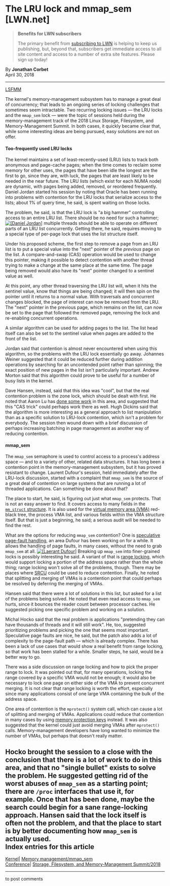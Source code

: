 # The LRU lock and mmap_sem [LWN.net]

> **Benefits for LWN subscribers**
> 
> The primary benefit from [subscribing to LWN](/Promo/nst-nag5/subscribe) is helping to keep us publishing, but, beyond that, subscribers get immediate access to all site content and access to a number of extra site features. Please sign up today! 

By **Jonathan Corbet**  
April 30, 2018 

* * *

[LSFMM](/Articles/lsfmm2018/)

The kernel's memory-management subsystem has to manage a great deal of concurrency; that leads to an ongoing series of locking challenges that sometimes seem intractable. Two recurring locking issues — the LRU locks and the `mmap_sem` lock — were the topic of sessions held during the memory-management track of the 2018 Linux Storage, Filesystem, and Memory-Management Summit. In both cases, it quickly became clear that, while some interesting ideas are being pursued, easy solutions are not on offer. 

#### Too-frequently used LRU locks

The kernel maintains a set of least-recently-used (LRU) lists to track both anonymous and page-cache pages; when the time comes to reclaim some memory for other uses, the pages that have been idle the longest are the first to go, since they are, with luck, the pages that are least likely to be needed in the near future. The LRU lists (which exist for each NUMA node) are dynamic, with pages being added, removed, or reordered frequently. Daniel Jordan started his session by noting that Oracle has been running into problems with contention for the LRU locks that serialize access to the lists; about 1% of query time, he said, is spent waiting on those locks. 

The problem, he said, is that the LRU lock is "a big hammer" controlling access to an entire LRU list. There should be no need for such a hammer; [![\[Daniel Jordan\]](https://static.lwn.net/images/conf/2018/lsfmm/DanielJordan-sm.jpg)](/Articles/753060/) multiple threads should be able to operate on different parts of an LRU list concurrently. Getting there, he said, requires moving to a special type of per-page lock that uses the list structure itself. 

Under his proposed scheme, the first step to remove a page from an LRU list is to put a special value into the "next" pointer of the _previous_ page on the list. A compare-and-swap (CAS) operation would be used to change this pointer, making it possible to detect contention with another thread trying to make a change at the same place at the same time. The page being removed would also have its "next" pointer changed to a sentinel value as well. 

At this point, any other thread traversing the LRU list will, when it hits the sentinel value, know that things are being changed; it will then spin on the pointer until it returns to a normal value. With traversals and concurrent changes blocked, the page of interest can now be removed from the LRU. The "next" pointer in the previous page, which remains on the list, can now be set to the page that followed the removed page, removing the lock and re-enabling concurrent operations. 

A similar algorithm can be used for adding pages to the list. The list head itself can also be set to the sentinel value when pages are added to the front of the list. 

Jordan said that contention is almost never encountered when using this algorithm, so the problems with the LRU lock essentially go away. Johannes Weiner suggested that it could be reduced further during addition operations by searching for an uncontended point rather than spinning; the exact position of new pages in the list isn't particularly important. Andrew Morton said that this algorithm could prove to be useful for a number of busy lists in the kernel. 

Dave Hansen, instead, said that this idea was "cool", but that the real contention problem is the zone lock, which should be dealt with first. He noted that Aaron Lu has [done some work](/ml/linux-kernel/20180320085452.24641-1-aaron.lu@intel.com/) in this area, and suggested that this "CAS trick" could perhaps work there as well. Hugh Dickins said that the algorithm is more interesting as a general approach to list manipulation than as a specific solution to LRU-lock contention, which isn't a problem for everybody. The session then wound down with a brief discussion of perhaps increasing batching in page management as another way of reducing contention. 

#### mmap_sem

The `mmap_sem` semaphore is used to control access to a process's address space — and to a variety of other, related data structures. It has long been a contention point in the memory-management subsystem, but it has proved resistant to change. Laurent Dufour's session, held immediately after the LRU-lock discussion, started with a complaint that `mmap_sem` is the source of a great deal of contention on large systems that are running a lot of threaded applications. Can something be done about that? 

The place to start, he said, is figuring out just what `mmap_sem` protects. That is not an easy answer to find. It covers access to many fields in the [`mm_struct` structure](https://elixir.bootlin.com/linux/latest/source/include/linux/mm_types.h#L349). It is also used for the [virtual memory area (VMA)](https://elixir.bootlin.com/linux/latest/source/include/linux/mm_types.h#L268) red-black tree, the process VMA list, and various fields within the VMA structure itself. But that is just a beginning, he said; a serious audit will be needed to find the rest. 

What are the options for reducing `mmap_sem` contention? One is [speculative page-fault handling](/Articles/730531/), an area Dufour has been working on for a while. It allows the handling of page faults, in many cases, without the need to grab `mmap_sem` at all. [![\[Laerant Dufour\]](https://static.lwn.net/images/conf/2018/lsfmm/LaurentDufour-sm.jpg)](/Articles/753061/) Breaking up `mmap_sem` into finer-grained locks is possibly interesting he said. A variant of that is [range locking](/Articles/724502/), which would support locking a portion of the address space rather than the whole thing; range locking won't solve all of the problems, though. There may be places where [SRCU](/Articles/202847/) could be used to reduce contention. Finally, he noted that splitting and merging of VMAs is a contention point that could perhaps be resolved by deferring the merging of VMAs. 

Hansen said that there were a lot of solutions in this list, but asked for a list of the problems being solved. He noted that even read access to `mmap_sem` hurts, since it bounces the reader count between processor caches. He suggested picking one specific problem and working on a solution. 

Michal Hocko said that the real problem is applications "pretending they can have thousands of threads and it will still work". He, too, suggested prioritizing problems and picking the one that seems most important. Speculative page faults are nice, he said, but the patch also adds a lot of complexity to the page-fault path — which is already complex. There has been a lack of use cases that would show a real benefit from range locking, so that work has been stalled for a while. Smaller steps, he said, would be a better way to go. 

There was a side discussion on range locking and how to pick the proper range to lock. It was pointed out that, for many operations, locking the range covered by a specific VMA would not be enough; it would also be necessary to lock one page on either side of the VMA to prevent concurrent merging. It is not clear that range locking is worth the effort, especially since many applications consist of one large VMA containing the bulk of the address space. 

One area of contention is the `mprotect()` system call, which can cause a lot of splitting and merging of VMAs. Applications could reduce that contention in many cases by using [memory protection keys](/Articles/689395/) instead. It was also suggested that the kernel could just avoid merging VMAs after `mprotect()` calls. Memory-management developers have long wanted to minimize the number of VMAs, but perhaps that doesn't really matter. 

Hocko brought the session to a close with the conclusion that there is a lot of work to do in this area, and that no "single bullet" exists to solve the problem. He suggested getting rid of the worst abuses of `mmap_sem` as a starting point; there are `/proc` interfaces that use it, for example. Once that has been done, maybe the search could begin for a sane range-locking approach. Hansen said that the lock itself is often not the problem, and that the place to start is by better documenting how `mmap_sem` is actually used.  
Index entries for this article  
---  
[Kernel](/Kernel/Index)| [Memory management/mmap_sem](/Kernel/Index#Memory_management-mmap_sem)  
[Conference](/Archives/ConferenceIndex/)| [Storage, Filesystem, and Memory-Management Summit/2018](/Archives/ConferenceIndex/#Storage_Filesystem_and_Memory-Management_Summit-2018)  
  


* * *

to post comments 
